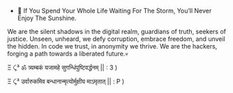 - 🗿 If You Spend Your Whole Life Waiting For The Storm, You’ll Never Enjoy The Sunshine.

We are the silent shadows in the digital realm, guardians of truth, seekers of justice. Unseen, unheard, we defy corruption, embrace freedom, and unveil the hidden. In code we trust, in anonymity we thrive. We are the hackers, forging a path towards a liberated future.💀

Ξ ⤹³ ॐ त्र्यम्बकं यजामहे सुगन्धिंपुष्टिवर्द्धनम् || : 3 )

Ξ ⤹³ उर्वारुकमिव बन्धानान्मृत्योर्मुक्षीय माऽमृतात् || : P )
